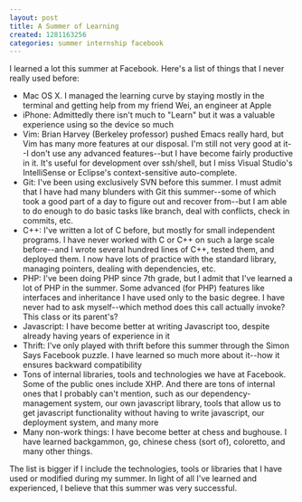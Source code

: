 ```yaml
---
layout: post
title: A Summer of Learning
created: 1281163256
categories: summer internship facebook
---
```

I learned a lot this summer at Facebook. Here's a list of things that I never really used before:

* Mac OS X. I managed the learning curve by staying mostly in the terminal and getting help from my friend Wei, an engineer at Apple
* iPhone: Admittedly there isn't much to "Learn" but it was a valuable experience using so the device so much
* Vim: Brian Harvey (Berkeley professor) pushed Emacs really hard, but Vim has many more features at our disposal. I'm still not very good at it--I don't use any advanced features--but I have become fairly productive in it. It's useful for development over ssh/shell, but I miss Visual Studio's IntelliSense or Eclipse's context-sensitive auto-complete.
* Git: I've been using exclusively SVN before this summer. I must admit that I have had many blunders with Git this summer--some of which took a good part of a day to figure out and recover from--but I am able to do enough to do basic tasks like branch, deal with conflicts, check in commits, etc.
* C++: I've written a lot of C before, but mostly for small independent programs. I have never worked with C or C++ on such a large scale before--and I wrote several hundred lines of C++, tested them, and deployed them. I now have lots of practice with the standard library, managing pointers, dealing with dependencies, etc.
* PHP: I've been doing PHP since 7th grade, but I admit that I've learned a lot of PHP in the summer. Some advanced (for PHP) features like interfaces and inheritance I have used only to the basic degree. I have never had to ask myself--which method does this call actually invoke? This class or its parent's?
* Javascript: I have become better at writing Javascript too, despite already having years of experience in it
* Thrift: I've only played with thrift before this summer through the Simon Says Facebook puzzle. I have learned so much more about it--how it ensures backward compatibility
* Tons of internal libraries, tools and technologies we have at Facebook. Some of the public ones include XHP. And there are tons of internal ones that I probably can't mention, such as our dependency-management system, our own javascript library, tools that allow us to get javascript functionality without having to write javascript, our deployment system, and many more
* Many non-work things: I have become better at chess and bughouse. I have learned backgammon, go, chinese chess (sort of), coloretto, and many other things.

The list is bigger if I include the technologies, tools or libraries that I have used or modified during my summer. In light of all I've learned and experienced, I believe that this summer was very successful.
